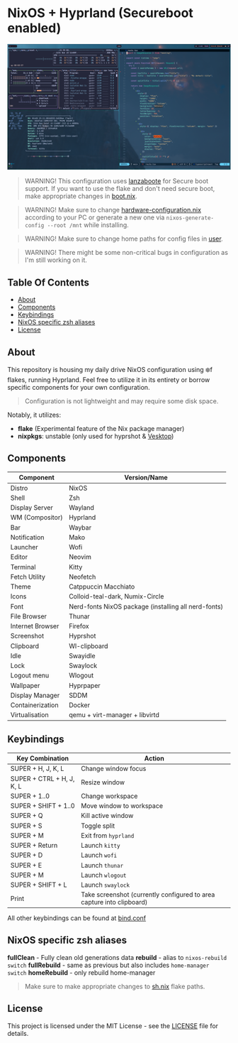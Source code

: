 # NixOS + Hyprland (Secureboot enabled)

![Hyprland screenshot](./images/2024-03-24-213455_hyprshot.png)

> WARNING! This configuration uses [lanzaboote](https://github.com/nix-community/lanzaboote) for Secure boot support. If you want to use the flake and don't need secure boot, make appropriate changes in [boot.nix](./system/boot.nix).

> WARNING! Make sure to change [hardware-configuration.nix](./hardware-configuration.nix) according to your PC or generate a new one via `nixos-generate-config --root /mnt` while installing.

> WARNING! Make sure to change home paths for config files in [user](./user/config).

> WARNING! There might be some non-critical bugs in configuration as I'm still working on it.

## Table Of Contents

- [About](#-about)
- [Components](#-components)
- [Keybindings](#-keybindings)
- [NixOS specific zsh aliases](#-nixos-specific-zsh-aliases)
- [License](#-license)

## About

This repository is housing my daily drive NixOS configuration using ❄️f flakes, running Hyprland. Feel free to utilize it in its entirety or borrow specific components for your own configuration.

> Configuration is not lightweight and may require some disk space.

Notably, it utilizes:

- **flake** (Experimental feature of the Nix package manager)
- **nixpkgs**: unstable (only used for hyprshot & [Vesktop]())

## Components

| Component        | Version/Name                                         |
| ---------------- | ---------------------------------------------------- |
| Distro           | NixOS                                                |
| Shell            | Zsh                                                  |
| Display Server   | Wayland                                              |
| WM (Compositor)  | Hyprland                                             |
| Bar              | Waybar                                               |
| Notification     | Mako                                                 |
| Launcher         | Wofi                                                 |
| Editor           | Neovim                                               |
| Terminal         | Kitty                                                |
| Fetch Utility    | Neofetch                                             |
| Theme            | Catppuccin Macchiato                                 |
| Icons            | Colloid-teal-dark, Numix-Circle                      |
| Font             | Nerd-fonts NixOS package (installing all nerd-fonts) |
| File Browser     | Thunar                                               |
| Internet Browser | Firefox                                              |
| Screenshot       | Hyprshot                                             |
| Clipboard        | Wl-clipboard                                         |
| Idle             | Swayidle                                             |
| Lock             | Swaylock                                             |
| Logout menu      | Wlogout                                              |
| Wallpaper        | Hyprpaper                                            |
| Display Manager  | SDDM                                                 |
| Containerization | Docker                                               |
| Virtualisation   | qemu + virt-manager + libvirtd                       |

## Keybindings

| Key Combination           | Action                                                                |
| ------------------------- | --------------------------------------------------------------------- |
| SUPER + H, J, K, L        | Change window focus                                                   |
| SUPER + CTRL + H, J, K, L | Resize window                                                         |
| SUPER + 1..0              | Change workspace                                                      |
| SUPER + SHIFT + 1..0      | Move window to workspace                                              |
| SUPER + Q                 | Kill active window                                                    |
| SUPER + S                 | Toggle split                                                          |
| SUPER + M                 | Exit from `hyprland`                                                  |
| SUPER + Return            | Launch `kitty`                                                        |
| SUPER + D                 | Launch `wofi`                                                         |
| SUPER + E                 | Launch `thunar`                                                       |
| SUPER + M                 | Launch `wlogout`                                                      |
| SUPER + SHIFT + L         | Launch `swaylock`                                                     |
| Print                     | Take screenshot (currently configured to area capture into clipboard) |

All other keybindings can be found at [bind.conf](./user/config/hypr/bind.conf)

## NixOS specific zsh aliases

**fullClean** - Fully clean old generations data
**rebuild** - alias to `nixos-rebuild switch`
**fullRebuild** - same as previous but also includes `home-manager switch`
**homeRebuild** - only rebuild home-manager

> Make sure to make appropriate changes to [sh.nix](./user/sh.nix) flake paths.

## License

This project is licensed under the MIT License - see the [LICENSE](LICENSE) file for details.

